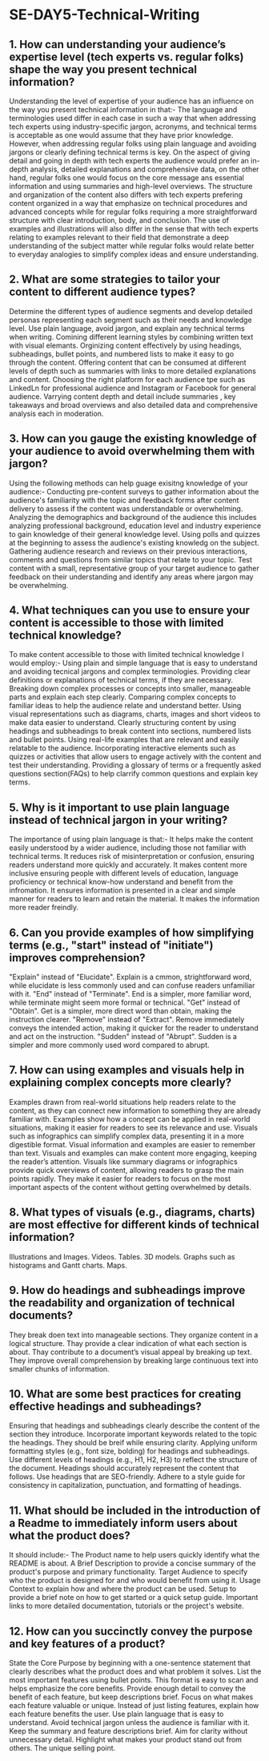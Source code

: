 # SE-DAY5-Technical-Writing
## 1. How can understanding your audience’s expertise level (tech experts vs. regular folks) shape the way you present technical information?
Understanding the level of expertise of your audience has an influence on the way you present technical information in that:-
The language and terminologies used differ in each case in such a way that when addressing tech experts using industry-specific jargon, acronyms, and technical terms is acceptable as one would assume that they have prior knowledge. However, when addressing regular folks using plain language and avoiding jargons or clearly defining technical terms is key.
On the aspect of giving detail and going in depth with tech experts the audience would prefer an in-depth analysis, detailed explanations and comprehensive data, on the other hand, regular folks one would focus on the core message ans essential information and using summaries and high-level overviews.
The structure and organization of the content also differs with tech experts prefering content organized in a way that emphasize on technical procedures and advanced concepts while for regular folks requiring a more straightforward structure with clear introduction, body, and conclusion.
The use of examples and illustrations will also differ in the sense that with tech experts relating to examples relevant to their field that demonstrate a deep understanding of the subject matter while regular folks would relate better to everyday analogies to simplify complex ideas and ensure understanding.
## 2. What are some strategies to tailor your content to different audience types?
Determine the different types of audience segments and develop detailed personas representing each segment such as their needs and knowledge level.
Use plain language, avoid jargon, and explain any technical terms when writing.
Comining different learning styles by combining written text with visual elemants.
Orginizing content effectively by using headings, subheadings, bullet points, and numbered lists to make it easy to go through the content.
Offering content that can be consumed at different levels of depth such as summaries with links to more detailed explanations and content.
Choosing the right platform for each audience tpe such as LinkedLn for professional audience and Instagram or Facebook for general audience.
Varrying content depth and detail include summaries , key takeaways and broad overviews and also detailed data and comprehensive analysis each in moderation.
## 3. How can you gauge the existing knowledge of your audience to avoid overwhelming them with jargon?
Using the following methods can help guage exisitng knowledge of your audience:-
Conducting pre-content surveys to gather information about the audience's familiarity with the topic and feedback forms after content delivery to assess if the content was understandable or overwhelming.
Analyzing the demographics and background of the audience this includes analyzing professional background, education level and industry experience to gain knowledge of their general knowledge level.
Using polls and quizzes at the beginning to assess the audience's existing knowledg on the subject.
Gathering audience research and reviews on their previous interactions, comments and questions from similar topics that relate to your topic.
Test content with a small, representative group of your target audience to gather feedback on their understanding and identify any areas where jargon may be overwhelming.
## 4. What techniques can you use to ensure your content is accessible to those with limited technical knowledge?
To make content accessible to those with limited technical knowledge I would employ:-
Using plain and simple language that is easy to understand and avoiding tecnical jargons and complex terminologies.
Providing clear definitions or explanations of technical terms, if they are necessary.
Breaking down complex processes or concepts into smaller, manageable parts and explain each step clearly.
Comparing complex concepts to familiar ideas to help the audience relate and understand better.
Using visual representations such as diagrams, charts, images and short videos to make data easier to understand.
Clearly structuring content by using headings and subheadings to break content into sections, numbered lists and bullet points.
Using real-life examples that are relevant and easily relatable to the audience.
Incorporating interactive elements such as quizzes or activities that allow users to engage actively with the content and test their understanding.
Providing a glossary of terms or a frequently asked questions section(FAQs) to help clarrify common questions and explain key terms.
## 5. Why is it important to use plain language instead of technical jargon in your writing?
The importance of using plain language is that:-
It helps make the content easily understood by a wider audience, including those not familiar with technical terms.
It reduces risk of misinterpretation or confusion, ensuring readers understand more quickly and accurately.
It makes content more inclusive ensuring people with different levels of education, language proficiency or technical know-how understand and benefit from the infromation.
It ensures information is presented in a clear and simple manner for readers to learn and retain the material.
It makes the information more reader freindly.
## 6. Can you provide examples of how simplifying terms (e.g., "start" instead of "initiate") improves comprehension?
"Explain" instead of "Elucidate". Explain is a cmmon, strightforward word, while elucidate is less commonly used and can confuse readers unfamiliar with it.
"End" instead of "Terminate". End is a simpler, more familiar word, while terminate might seem more formal or technical.
"Get" instead of "Obtain". Get is a simpler, more direct word than obtain, making the instruction clearer.
"Remove" instead of "Extract". Remove immediately conveys the intended action, making it quicker for the reader to understand and act on the instruction.
"Sudden" instead of "Abrupt". Sudden is a simpler and more commonly used word compared to abrupt.
## 7. How can using examples and visuals help in explaining complex concepts more clearly?
Examples drawn from real-world situations help readers relate to the content, as they can connect new information to something they are already familiar with.
Examples show how a concept can be applied in real-world situations, making it easier for readers to see its relevance and use.
Visuals such as infographics can simplify complex data, presenting it in a more digestible format.
Visual information and examples are easier to remember than text.
Visuals and examples can make content more engaging, keeping the reader’s attention.
Visuals like summary diagrams or infographics provide quick overviews of content, allowing readers to grasp the main points rapidly.
They make it easier for readers to focus on the most important aspects of the content without getting overwhelmed by details.
## 8. What types of visuals (e.g., diagrams, charts) are most effective for different kinds of technical information?
Illustrations and Images.
Videos.
Tables.
3D models.
Graphs such as histograms and Gantt charts.
Maps.
## 9. How do headings and subheadings improve the readability and organization of technical documents?
They break doen text into manageable sections.
They organize content in a logical structure.
Thay provide a clear indication of what each section is about.
Thay contribute to a document’s visual appeal by breaking up text.
They improve overall comprehension by breaking large continuous text into smaller chunks of information.
## 10. What are some best practices for creating effective headings and subheadings?
Ensuring that headings and subheadings clearly describe the content of the section they introduce.
Incorporate important keywords related to the topic the headings.
They should be breif while ensuring clarity.
Applying uniform formatting styles (e.g., font size, bolding) for headings and subheadings.
Use different levels of headings (e.g., H1, H2, H3) to reflect the structure of the document.
Headings should accurately represent the content that follows.
Use headings that are SEO-friendly.
Adhere to a style guide for consistency in capitalization, punctuation, and formatting of headings.
## 11. What should be included in the introduction of a Readme to immediately inform users about what the product does?
It should include:-
The Product name to help users quickly identify what the README is about.
A Brief Description to provide a concise summary of the product's purpose and primary functionality.
Target Audience to specify who the product is designed for and who would benefit from using it.
Usage Context to explain how and where the product can be used.
Setup to provide a brief note on how to get started or a quick setup guide.
Important links to more detailed documentation, tutorials or the project's website.
## 12. How can you succinctly convey the purpose and key features of a product?
State the Core Purpose by beginning with a one-sentence statement that clearly describes what the product does and what problem it solves.
List the most important features using bullet points. This format is easy to scan and helps emphasize the core benefits. Provide enough detail to convey the benefit of each feature, but keep descriptions brief. Focus on what makes each feature valuable or unique.
Instead of just listing features, explain how each feature benefits the user.
Use plain language that is easy to understand. Avoid technical jargon unless the audience is familiar with it.
Keep the summary and feature descriptions brief. Aim for clarity without unnecessary detail.
Highlight what makes your product stand out from others. The unique selling point.
